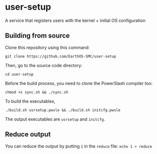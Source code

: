 # user-setup
A service that registers users with the kernel + initial OS configuration

## Building from source

Clone this repository using this command:

`git clone https://github.com/EarthOS-SMC/user-setup`

Then, go to the source code directory:

`cd user-setup`

Before the build process, you need to clone the PowerSlash compiler too:

`chmod +x sync.sh && ./sync.sh`

To build the executables,

`./build.sh usrsetup.pwsle && ./build.sh initcfg.pwsle`


The output executables are `usrsetup` and `initcfg`.

## Reduce output

You can reduce the output by putting `1` in the `reduce` file:
`echo 1 > reduce`

